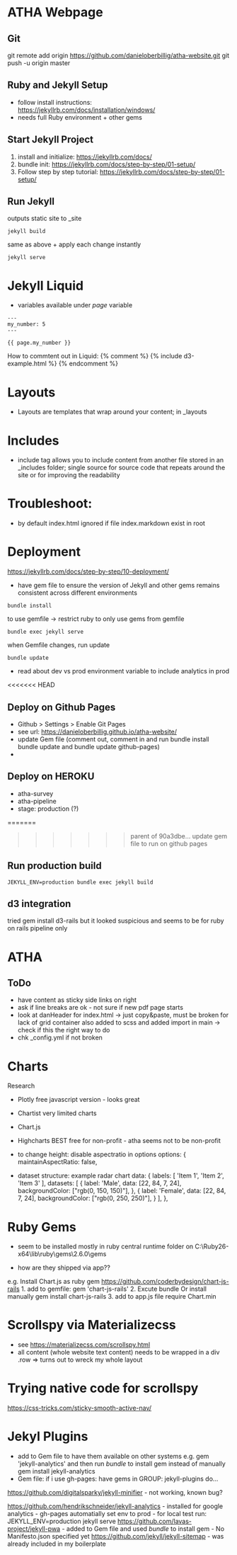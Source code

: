 # ATHA Webpage

## Git
git remote add origin https://github.com/danieloberbillig/atha-website.git
git push -u origin master


## Ruby and Jekyll Setup
- follow install instructions: https://jekyllrb.com/docs/installation/windows/
- needs full Ruby environment + other gems

## Start Jekyll Project
1. install and initialize: https://jekyllrb.com/docs/
2. bundle init:  https://jekyllrb.com/docs/step-by-step/01-setup/
3. Follow step by step tutorial: https://jekyllrb.com/docs/step-by-step/01-setup/



## Run Jekyll

outputs static site to _site
```
jekyll build
```

same as above + apply each change instantly
```
jekyll serve
```



# Jekyll Liquid
- variables available under *page* variable
```
---
my_number: 5
---

{{ page.my_number }}
```

How to commtent out in Liquid:
        {% comment %}
        {% include d3-example.html %}
        {% endcomment %}



# Layouts
- Layouts are templates that wrap around your content; in _layouts

# Includes
- include tag allows you to include content from another file stored in an _includes folder; single source for source code that repeats around the site or for improving the readability


# Troubleshoot:
- by default index.html ignored if file index.markdown exist in root


# Deployment
https://jekyllrb.com/docs/step-by-step/10-deployment/
- have gem file to ensure the version of Jekyll and other gems remains consistent across different environments
```
bundle install
```

to use gemfile -> restrict ruby to only use gems from gemfile
```
bundle exec jekyll serve
```

when Gemfile changes, run update
```
bundle update
```

- read about dev vs prod environment variable to include analytics in prod


<<<<<<< HEAD
## Deploy on Github Pages
- Github > Settings > Enable Git Pages
- see url: https://danieloberbillig.github.io/atha-website/
- update Gem file (comment out, comment in and run 
    bundle install
    bundle update
    and
    bundle update github-pages)
- 


## Deploy on HEROKU
- atha-survey
- atha-pipeline
- stage: production (?) 


=======
>>>>>>> parent of 90a3dbe... update gem file to run on github pages

## Run production build
```
JEKYLL_ENV=production bundle exec jekyll build
```




## d3 integration
tried
    gem install d3-rails
but it looked suspicious and seems to be for ruby on rails pipeline only



# ATHA

## ToDo
- have content as sticky side links on right
- ask if line breaks are ok - not sure if new pdf page starts
- look at danHeader for index.html -> just copy&paste, must be broken for lack of grid container
    also added to scss and added import in main -> check if this the right way to do
- chk _config.yml if not broken



# Charts
Research
- Plotly        free javascript version - looks great
- Chartist      very limited charts
- Chart.js
- Highcharts    BEST free for non-profit - atha seems not to be non-profit
- to change height: disable aspectratio in options
     options: {
        maintainAspectRatio: false,

- dataset structure: example radar chart
       data: {
        labels: [
            'Item 1',
            'Item 2',
            'Item 3'
        ],
        datasets: [
            {
                label: 'Male',
                data: [22, 84, 7, 24],
                backgroundColor: ["rgb(0, 150, 150)"],
            },
            {
                label: 'Female',
                data: [22, 84, 7, 24],
                backgroundColor: ["rgb(0, 250, 250)"],
            }
        ],
    },

# Ruby Gems
- seem to be installed mostly in ruby central runtime folder on C:\Ruby26-x64\lib\ruby\gems\2.6.0\gems

- how are they shipped via app??

e.g. Install Chart.js as ruby gem
https://github.com/coderbydesign/chart-js-rails
    1. add to gemfile:
        gem 'chart-js-rails'
    2. Excute
        bundle
       Or install manually
        gem install chart-js-rails
    3. add to app.js file
        require Chart.min


# Scrollspy via Materializecss
- see https://materializecss.com/scrollspy.html
- all content (whole website text content) needs to be wrapped in a div .row
=> turns out to wreck my whole layout

# Trying native code for scrollspy
https://css-tricks.com/sticky-smooth-active-nav/


# Jekyl Plugins  
- add to Gem file to have them available on other systems e.g.
    gem 'jekyll-analytics'
    and then run *bundle* to install gem instead of manually
    gem install jekyll-analytics
- Gem file: if i use gh-pages: have gems in GROUP: jekyll-plugins do...

https://github.com/digitalsparky/jekyll-minifier
    - not working, known bug?

https://github.com/hendrikschneider/jekyll-analytics
    - installed for google analytics
    - gh-pages automatially set env to prod
    - for local test run: JEKYLL_ENV=production jekyll serve
https://github.com/lavas-project/jekyll-pwa
    - added to Gem file and used *bundle* to install gem
    - No Manifesto.json specified yet
https://github.com/jekyll/jekyll-sitemap
    - was already included in my boilerplate